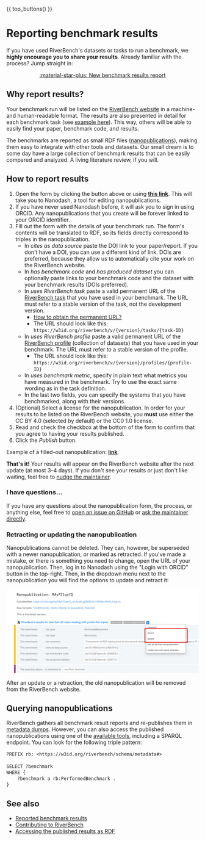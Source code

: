 {{ top_buttons() }}

# Reporting benchmark results

If you have used RiverBench's datasets or tasks to run a benchmark, we **highly encourage you to share your results**. Already familiar with the process? Jump straight in:

<div style="text-align: center" markdown><a href="{{ report_results_url() }}" target="_blank" class="md-button md-button--primary"  markdown>:material-star-plus: New benchmark results report</a></div>

## Why report results?

Your benchmark run will be listed on the [RiverBench website](../results/index.md) in a machine- and human-readable format. The results are also presented in detail for each benchmark task (see [example here](../tasks/flat-rdf-store-loading/results.md)). This way, others will be able to easily find your paper, benchmark code, and results.

The benchmarks are reported as small RDF files ([nanopublications](https://nanopub.net/)), making them easy to integrate with other tools and datasets. Our small dream is to some day have a large collection of benchmark results that can be easily compared and analyzed. A living literature review, if you will.

## How to report results

1. Open the form by clicking the button above or using **<a href="{{ report_results_url() }}" target="_blank">this link</a>**. This will take you to Nanodash, a tool for editing nanopublications.
2. If you have never used Nanodash before, it will ask you to sign in using ORCID. Any nanopublications that you create will be forever linked to your ORCID identifier.
3. Fill out the form with the details of your benchmark run. The form's contents will be translated to RDF, so its fields directly correspond to triples in the nanopublication.
    - In _cites as data source_ paste the DOI link to your paper/report. If you don't have a DOI, you can use a different kind of link. DOIs are preferred, because they allow us to automatically cite your work on the RiverBench website.
    - In _has benchmark code_ and _has produced dataset_ you can optionally paste links to your benchmark code and the dataset with your benchmark results (DOIs preferred).
    - In _uses RiverBench task_ paste a valid permanent URL of the [RiverBench task](../categories/index.md) that you have used in your benchmark. The URL must refer to a stable version of the task, not the development version. 
        - [How to obtain the permanent URL?](metadata.md#accessing-metadata)
        - The URL should look like this:<br>`https://w3id.org/riverbench/v/{version}/tasks/{task-ID}`
    - In _uses RiverBench profile_ paste a valid permanent URL of the [RiverBench profile](../categories/index.md) (collection of datasets) that you have used in your benchmark. The URL must refer to a stable version of the profile.
        - The URL should look like this:<br>`https://w3id.org/riverbench/v/{version}/profiles/{profile-ID}`
    - In _uses benchmark metric_, specify in plain text what metrics you have measured in the benchmark. Try to use the exact same wording as in the task definition.
    - In the last two fields, you can specify the systems that you have benchmarked, along with their versions.
4. (Optional) Select a license for the nanopublication. In order for your results to be listed on the RiverBench website, you **must** use either the CC BY 4.0 (selected by default) or the CC0 1.0 license.
5. Read and check the checkbox at the bottom of the form to confirm that you agree to having your results published.
6. Click the _Publish_ button.

Example of a filled-out nanopublication: **[link](https://nanodash.petapico.org/explore?id=https://w3id.org/np/RAyFZlqsYQ_w-j5cah_gI8WBIZxiVSM4ocWHD_tnyjLxs)**.

**That's it!** Your results will appear on the RiverBench website after the next update (at most 3–4 days). If you don't see your results or just don't like waiting, feel free to [nudge the maintainer](https://github.com/Ostrzyciel).

### I have questions...

If you have any questions about the nanopublication form, the process, or anything else, feel free to [open an issue on GitHub](https://github.com/RiverBench/RiverBench/issues) or [ask the maintainer directly](https://github.com/Ostrzyciel).

### Retracting or updating the nanopublication

Nanopublications cannot be deleted. They can, however, be superseded with a newer nanopublication, or marked as retracted. If you've made a mistake, or there is something you need to change, open the URL of your nanopublication. Then, log in to Nanodash using the "Login with ORCID" button in the top-right. Then, in the dropdown menu next to the nanopublication you will find the options to update and retract it:

![Update and retract nanopublication](../assets/nanopub_retract_update.png)

After an update or a retraction, the old nanopublication will be removed from the RiverBench website.

## Querying nanopublications

RiverBench gathers all benchmark result reports and re-publishes them in [metadata dumps](metadata.md#metadata-dumps). However, you can also access the published nanopublications using one of the [available tools](https://nanopub.net/docs/network), including a SPARQL endpoint. You can look for the following triple pattern:

```sparql
PREFIX rb: <https://w3id.org/riverbench/schema/metadata#>

SELECT ?benchmark
WHERE {
    ?benchmark a rb:PerformedBenchmark .
}
```

## See also

- [Reported benchmark results](../results/index.md)
- [Contributing to RiverBench](contribute.md)
- [Accessing the published results as RDF](metadata.md#metadata-dumps)
